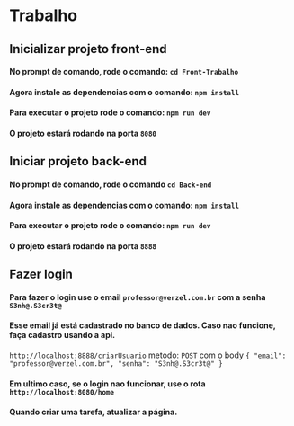# Trabalho
## Inicializar projeto front-end
#### No prompt de comando, rode o comando: `cd Front-Trabalho`
#### Agora instale as dependencias com o comando: `npm install`
#### Para executar o projeto rode o comando: `npm run dev`
#### O projeto estará rodando na porta `8080`
## Iniciar projeto back-end
#### No prompt de comando, rode o comando `cd Back-end`
#### Agora instale as dependencias com o comando: `npm install`
#### Para executar o projeto rode o comando: `npm run dev`
#### O projeto estará rodando na porta `8888`

## Fazer login
#### Para fazer o login use o email `professor@verzel.com.br` com a senha `S3nh@.S3cr3t@`
#### Esse email já está cadastrado no banco de dados. Caso nao funcione, faça cadastro usando a api.
`http://localhost:8888/criarUsuario` metodo: `POST` com o body `{
    "email": "professor@verzel.com.br",
    "senha": "S3nh@.S3cr3t@"
}` 
#### Em ultimo caso, se o login nao funcionar, use o rota `http://localhost:8080/home`

#### Quando criar uma tarefa, atualizar a página.
